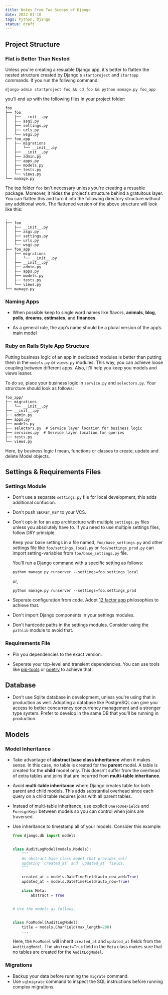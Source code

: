 ```yaml
---
title: Notes From Two Scoops of Django
date: 2022-01-18
tags: Python, Django
status: draft
---
```


## Project Structure

### Flat is Better Than Nested

Unless you're creating a resuable Django app, it's better to flatten the nested structure created by Django's `startproject` and `startapp` commands. If you run the follwing command:

```
django-admin startproject foo && cd foo && python manage.py foo_app
```

you'll end up with the following files in your project folder:


```
foo
├── foo
│   ├── __init__.py
│   ├── asgi.py
│   ├── settings.py
│   ├── urls.py
│   └── wsgi.py
├── foo_app
│   ├── migrations
│   │   └── __init__.py
│   ├── __init__.py
│   ├── admin.py
│   ├── apps.py
│   ├── models.py
│   ├── tests.py
│   └── views.py
└── manage.py
```

The top folder `foo` isn't necessary unless you're creating a resuable package. Moreover, it hides the project's structure behind a gratuitous layer. You can flatten this and turn it into the following directory structure without any additional work. The flattened version of the above structure will look like this:

```
.
├── foo
│   ├── __init__.py
│   ├── asgi.py
│   ├── settings.py
│   ├── urls.py
│   └── wsgi.py
├── foo_app
│   ├── migrations
│   │   └── __init__.py
│   ├── __init__.py
│   ├── admin.py
│   ├── apps.py
│   ├── models.py
│   ├── tests.py
│   └── views.py
└── manage.py
```

### Naming Apps

* When possible keep to single word names like flavors, **animals**, **blog**, **polls**, **dreams**, **estimates**,
and **finances**.

* As a general rule, the app’s name should be a plural version of the app’s main model

### Ruby on Rails Style App Structure

Putting business logic of an app in dedicated modules is better than putting them in the `models.py` or `views.py` modules. This way, you can achieve loose coupling between different apps. Also, it'll help you keep you models and views leaner.

To do so, place your business logic in
`service.py` and `selectors.py`. Your strurcture should look as follows:


```
foo_app/
├── migrations
│   └── __init__.py
├── __init__.py
├── admin.py
├── apps.py
├── models.py
├── selectors.py  # Service layer location for business logic
├── services.py  # Service layer location for queries
├── tests.py
└── views.py
```

Here, by business logic I mean, functions or classes to create, update and delete Model objects.

## Settings & Requirements Files

### Settings Module

* Don't use a separate `settings.py` file for local development, this adds additional confusion.

* Don't push `SECRET_KEY` to your VCS.

* Don't opt-in for an app architecture with multiple `settings.py` files unless you absolutely have to. If you need to use multiple settings files, follow DRY principle.

    Keep your base settings in a file named, `foo/base_settings.py` and other settings file like `foo/settings_local.py` or `foo/settings_prod.py` can import setting-variables from `foo/base_settings.py` file.

    You'll run a Django command with a specific setting as follows:

    ```
    python manage.py runserver --settings=foo.settings_local
    ```

    or,

    ```
    python manage.py runserver --settings=foo.settings_prod
    ```


* Seperate configuration from code. Adopt [12 factor app](https://12factor.net/config) philosophies to achieve that.

* Don't import Django components in your settings modules.

* Don't hardcode paths in the settings modules. Consider using the `pathlib` module to avoid that.


### Requirements File

* Pin you dependencies to the exact version.

* Seperate your top-level and transient dependencies. You can use tools like [pip-tools](https://github.com/jazzband/pip-tools) or [poetry](https://github.com/python-poetry/poetry) to achieve that.

## Database

* Don't use Sqlite database in development, unless you're using that in production as well. Adopting a database like PostgreSQL can give you access to better concurrency concurrency management and a stronger type system. Prefer to develop in the same DB that you'll be running in production.


## Models

### Model Inheritance

* Take advantage of **abstract base class inheritance** when it makes sense. In this case, no table is created for the **parent** model. A table is created for the **child** model only. This doesn't suffer from the overhead of extra tables and joins that are incurred from **multi-table inheritance**.

* Avoid **multi-table inheritance** where Django creates table for both parent and child models. This adds substantial overhead since each query on a child table requires joins with all parent tables.

* Instead of multi-table inheritance,
use explicit `OneToOneFields` and `ForeignKeys` between models so you can control when joins are traversed.

* Use inheritance to timestamp all of your models. Consider this example:

    ```python
    from django.db import models


    class AuditLogModel(models.Models):
        """
        An abstract base class model that provides self
        updating `created_at` and `updated_at` fields.
        """

        created_at = models.DateTimeField(auto_now_add=True)
        updated_at = models.DateTimeField(auto_now=True)

        class Meta:
            abstract = True


    # Use the models as follows.


    class FooModel(AuditLogModel):
        title = models.CharField(max_length=200)
        ...
    ```

    Here, the `FooModel` will inherit `created_at` and `updated_at` fields from the `AuditLogModel`. The `abstract=True` field in the `Meta` class makes sure that no tables are created for the `AuditLogModel`.

### Migrations

* Backup your data before running the `migrate` command.
* Use `sqlmigrate` command to inspect the SQL instructions before running complex migrations.
